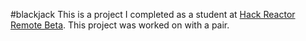 #blackjack
This is a project I completed as a student at [Hack Reactor Remote Beta](http://www.hackreactor.com/remote-beta). This project was worked on with a pair.
